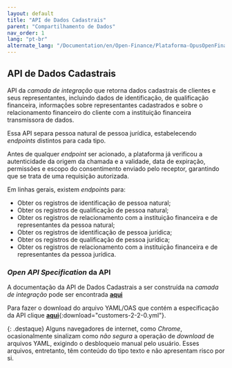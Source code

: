 ```yaml
---
layout: default
title: "API de Dados Cadastrais"
parent: "Compartilhamento de Dados"
nav_order: 1
lang: "pt-br"
alternate_lang: "/Documentation/en/Open-Finance/Plataforma-OpusOpenFinance/apis/Dados-Cadastrais/"
---
```


## API de Dados Cadastrais

API da *camada de integração* que retorna dados cadastrais de clientes e seus representantes, incluindo dados de identificação, de qualificação financeira, informações sobre representantes cadastrados e sobre o relacionamento financeiro do cliente com a instituição financeira transmissora de dados.

Essa API separa pessoa natural de pessoa jurídica, estabelecendo *endpoints* distintos para cada tipo.

Antes de qualquer *endpoint* ser acionado, a plataforma já verificou a autenticidade da origem da chamada e a validade, data de expiração, permissões e escopo do consentimento enviado pelo receptor, garantindo que se trata de uma requisição autorizada.

Em linhas gerais, existem *endpoints* para:

- Obter os registros de identificação de pessoa natural;
- Obter os registros de qualificação de pessoa natural;
- Obter os registros de relacionamento com a instituição financeira e de representantes da pessoa natural;
- Obter os registros de identificação de pessoa jurídica;
- Obter os registros de qualificação de pessoa jurídica;
- Obter os registros de relacionamento com a instituição financeira e de representantes da pessoa jurídica.

### *Open API Specification* da API

A documentação da API de Dados Cadastrais a ser construída na *camada de integração* pode ser encontrada [**aqui**][API-Dados-cadastrais]

Para fazer o download do arquivo YAML/OAS que contém a especificação da API clique [**aqui**](customers-2-2-0.yml){:download="customers-2-2-0.yml"}.

{: .destaque}
Alguns navegadores de internet, como *Chrome*, ocasionalmente sinalizam como *não segura* a operação de *download* de arquivos YAML, exigindo o desbloqueio manual pelo usuário. Esses arquivos, entretanto, têm conteúdo do tipo texto e não apresentam risco por si.

[API-Dados-cadastrais]: ../../../../swagger-ui/index.html?api=Dados-cadastrais
